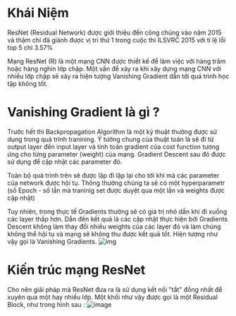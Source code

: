 # Khái Niệm
  ResNet (Residual Network) được giới thiệu đến công chúng vào năm 2015 và thậm chí đã giành được vị trí thứ 1 trong cuộc thi ILSVRC 2015 với tỉ lệ lỗi top 5 chỉ 3.57%

  Mạng ResNet (R) là một mạng CNN được thiết kế để làm việc với hàng trăm hoặc hàng nghìn lớp chập. Một vấn đề xảy ra khi xây dựng mạng CNN với nhiều lớp chập sẽ xảy ra hiện tượng Vanishing Gradient dẫn tới quá trình học tập không tốt.
# Vanishing Gradient là gì ?
  Trước hết thì Backpropagation Algorithm là một kỹ thuật thường được sử dụng trong quá trình tranining. Ý tưởng chung của thuật toán là sẽ đi từ output layer đến input layer và tính toán gradient của cost function tương ứng cho từng parameter (weight) của mạng. Gradient Descent sau đó được sử dụng để cập nhật các parameter đó.
  
  Toàn bộ quá trình trên sẽ được lặp đi lặp lại cho tới khi mà các parameter của network được hội tụ. Thông thường chúng ta sẽ có một hyperparametr (số Epoch - số lần mà traninig set được duyệt qua một lần và weights được cập nhật)

  Tuy nhiên, trong thực tế Gradients thường sẽ có giá trị nhỏ dần khi đi xuống các layer thấp hơn. Dẫn đến kết quả là các cập nhật thực hiện bởi Gradients Descent không làm thay đổi nhiều weights của các layer đó và làm chúng không thể hội tụ và mạng sẽ không thu được kết quả tốt. Hiện tượng như vậy gọi là Vanishing Gradients.
![img](https://images.viblo.asia/full/2c64f987-0660-4f19-ba0e-caf75d6ed1c2.png)
# Kiến trúc mạng ResNet
  Cho nên giải pháp mà ResNet đưa ra là sử dụng kết nối "tắt" đồng nhất để xuyên qua một hay nhiều lớp. Một khối như vậy được gọi là một Residual Block, như trong hình sau :
![image](https://user-images.githubusercontent.com/79899020/116036431-e60c4f80-a690-11eb-97d4-3be771e534bb.png)





